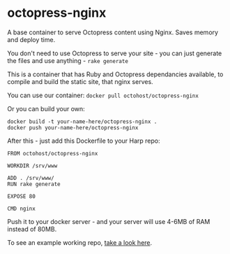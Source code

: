 octopress-nginx
===============

A base container to serve Octopress content using Nginx. Saves memory and deploy time.

You don't need to use Octopress to serve your site - you can just generate the files and use anything - `rake generate`

This is a container that has Ruby and Octopress dependancies available, to compile and build the static site, that nginx serves.

You can use our container: `docker pull octohost/octopress-nginx`

Or you can build your own:

```
docker build -t your-name-here/octopress-nginx .
docker push your-name-here/octopress-nginx
```

After this - just add this Dockerfile to your Harp repo:

```
FROM octohost/octopress-nginx

WORKDIR /srv/www

ADD . /srv/www/
RUN rake generate

EXPOSE 80

CMD nginx
```

Push it to your docker server - and your server will use 4-6MB of RAM instead of 80MB.

To see an example working repo, [take a look here](https://github.com/octohost/octopress).
